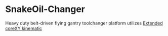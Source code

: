# SnakeOil-Changer
Heavy duty belt-driven flying gantry toolchanger platform utilizes [Extended coreXY kinematic](https://github.com/SnakeOilXY/klipper-extended-corexy-kinematic)
